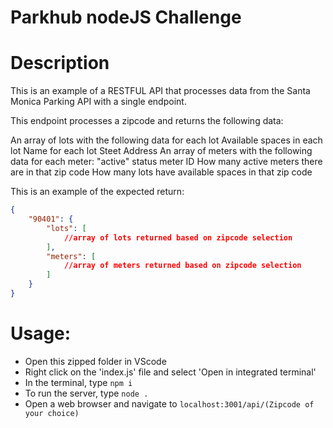 # Parkhub nodeJS Challenge

# Description
This is an example of a RESTFUL API that processes data from the Santa Monica Parking API with a single endpoint.

This endpoint processes a zipcode and returns the following data:

An array of lots with the following data for each lot
Available spaces in each lot
Name for each lot
Steet Address
An array of meters with the following data for each meter:
"active" status
meter ID
How many active meters there are in that zip code
How many lots have available spaces in that zip code

This is an example of the expected return:
```JSON
{
    "90401": {
        "lots": [
            //array of lots returned based on zipcode selection
        ],
        "meters": [
            //array of meters returned based on zipcode selection
        ]
    }
}
```

# Usage:

* Open this zipped folder in VScode
* Right click on the 'index.js' file and select 'Open in integrated terminal'
* In the terminal, type  `npm i`
* To run the server, type `node .`
* Open a web browser and navigate to `localhost:3001/api/(Zipcode of your choice)`

